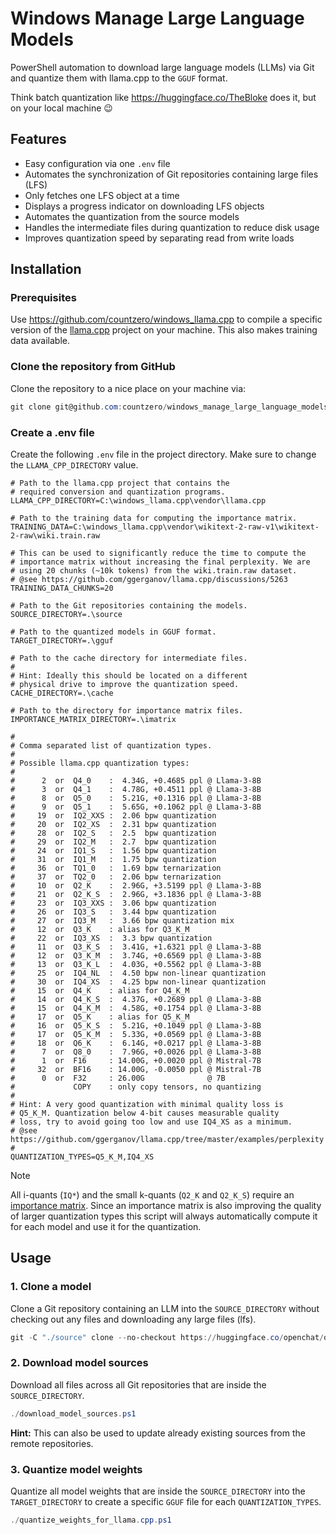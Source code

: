 # Windows Manage Large Language Models

PowerShell automation to download large language models (LLMs) via Git and quantize them with llama.cpp to the `GGUF` format.

Think batch quantization like https://huggingface.co/TheBloke does it, but on your local machine :wink:

## Features

- Easy configuration via one `.env` file
- Automates the synchronization of Git repositories containing large files (LFS)
- Only fetches one LFS object at a time
- Displays a progress indicator on downloading LFS objects
- Automates the quantization from the source models
- Handles the intermediate files during quantization to reduce disk usage
- Improves quantization speed by separating read from write loads

## Installation

### Prerequisites

Use https://github.com/countzero/windows_llama.cpp to compile a specific version of the [llama.cpp](https://github.com/ggerganov/llama.cpp) project on your machine. This also makes training data available.


### Clone the repository from GitHub

Clone the repository to a nice place on your machine via:

```PowerShell
git clone git@github.com:countzero/windows_manage_large_language_models.git
```

### Create a .env file

Create the following `.env` file in the project directory. Make sure to change the `LLAMA_CPP_DIRECTORY` value.

```Env
# Path to the llama.cpp project that contains the
# required conversion and quantization programs.
LLAMA_CPP_DIRECTORY=C:\windows_llama.cpp\vendor\llama.cpp

# Path to the training data for computing the importance matrix.
TRAINING_DATA=C:\windows_llama.cpp\vendor\wikitext-2-raw-v1\wikitext-2-raw\wiki.train.raw

# This can be used to significantly reduce the time to compute the
# importance matrix without increasing the final perplexity. We are
# using 20 chunks (~10k tokens) from the wiki.train.raw dataset.
# @see https://github.com/ggerganov/llama.cpp/discussions/5263
TRAINING_DATA_CHUNKS=20

# Path to the Git repositories containing the models.
SOURCE_DIRECTORY=.\source

# Path to the quantized models in GGUF format.
TARGET_DIRECTORY=.\gguf

# Path to the cache directory for intermediate files.
#
# Hint: Ideally this should be located on a different
# physical drive to improve the quantization speed.
CACHE_DIRECTORY=.\cache

# Path to the directory for importance matrix files.
IMPORTANCE_MATRIX_DIRECTORY=.\imatrix

#
# Comma separated list of quantization types.
#
# Possible llama.cpp quantization types:
#
#      2  or  Q4_0    :  4.34G, +0.4685 ppl @ Llama-3-8B
#      3  or  Q4_1    :  4.78G, +0.4511 ppl @ Llama-3-8B
#      8  or  Q5_0    :  5.21G, +0.1316 ppl @ Llama-3-8B
#      9  or  Q5_1    :  5.65G, +0.1062 ppl @ Llama-3-8B
#     19  or  IQ2_XXS :  2.06 bpw quantization
#     20  or  IQ2_XS  :  2.31 bpw quantization
#     28  or  IQ2_S   :  2.5  bpw quantization
#     29  or  IQ2_M   :  2.7  bpw quantization
#     24  or  IQ1_S   :  1.56 bpw quantization
#     31  or  IQ1_M   :  1.75 bpw quantization
#     36  or  TQ1_0   :  1.69 bpw ternarization
#     37  or  TQ2_0   :  2.06 bpw ternarization
#     10  or  Q2_K    :  2.96G, +3.5199 ppl @ Llama-3-8B
#     21  or  Q2_K_S  :  2.96G, +3.1836 ppl @ Llama-3-8B
#     23  or  IQ3_XXS :  3.06 bpw quantization
#     26  or  IQ3_S   :  3.44 bpw quantization
#     27  or  IQ3_M   :  3.66 bpw quantization mix
#     12  or  Q3_K    : alias for Q3_K_M
#     22  or  IQ3_XS  :  3.3 bpw quantization
#     11  or  Q3_K_S  :  3.41G, +1.6321 ppl @ Llama-3-8B
#     12  or  Q3_K_M  :  3.74G, +0.6569 ppl @ Llama-3-8B
#     13  or  Q3_K_L  :  4.03G, +0.5562 ppl @ Llama-3-8B
#     25  or  IQ4_NL  :  4.50 bpw non-linear quantization
#     30  or  IQ4_XS  :  4.25 bpw non-linear quantization
#     15  or  Q4_K    : alias for Q4_K_M
#     14  or  Q4_K_S  :  4.37G, +0.2689 ppl @ Llama-3-8B
#     15  or  Q4_K_M  :  4.58G, +0.1754 ppl @ Llama-3-8B
#     17  or  Q5_K    : alias for Q5_K_M
#     16  or  Q5_K_S  :  5.21G, +0.1049 ppl @ Llama-3-8B
#     17  or  Q5_K_M  :  5.33G, +0.0569 ppl @ Llama-3-8B
#     18  or  Q6_K    :  6.14G, +0.0217 ppl @ Llama-3-8B
#      7  or  Q8_0    :  7.96G, +0.0026 ppl @ Llama-3-8B
#      1  or  F16     : 14.00G, +0.0020 ppl @ Mistral-7B
#     32  or  BF16    : 14.00G, -0.0050 ppl @ Mistral-7B
#      0  or  F32     : 26.00G              @ 7B
#             COPY    : only copy tensors, no quantizing
#
# Hint: A very good quantization with minimal quality loss is
# Q5_K_M. Quantization below 4-bit causes measurable quality
# loss, try to avoid going too low and use IQ4_XS as a minimum.
# @see https://github.com/ggerganov/llama.cpp/tree/master/examples/perplexity
#
QUANTIZATION_TYPES=Q5_K_M,IQ4_XS
```

> [!NOTE]
> All i-quants (`IQ*`) and the small k-quants (`Q2_K` and `Q2_K_S`) require an [importance matrix](https://github.com/ggerganov/llama.cpp/tree/master/examples/imatrix). Since an importance matrix is also improving the quality of larger quantization types this script will always automatically compute it for each model and use it for the quantization.

## Usage

### 1. Clone a model

Clone a Git repository containing an LLM into the `SOURCE_DIRECTORY` without checking out any files and downloading any large files (lfs).

```PowerShell
git -C "./source" clone --no-checkout https://huggingface.co/openchat/openchat-3.6-8b-20240522
```

### 2. Download model sources

Download all files across all Git repositories that are inside the `SOURCE_DIRECTORY`.

```PowerShell
./download_model_sources.ps1
```

**Hint:** This can also be used to update already existing sources from the remote repositories.

### 3. Quantize model weights

Quantize all model weights that are inside the `SOURCE_DIRECTORY` into the `TARGET_DIRECTORY` to create a specific `GGUF` file for each `QUANTIZATION_TYPES`.

```PowerShell
./quantize_weights_for_llama.cpp.ps1
```
